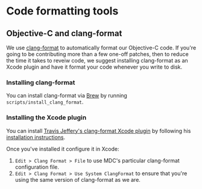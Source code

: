 # Code formatting tools

## Objective-C and clang-format

We use [clang-format](http://clang.llvm.org/docs/ClangFormat.html) to automatically format our
Objective-C code. If you're going to be contributing more than a few one-off patches, then to reduce
the time it takes to reveiw code, we suggest installing clang-format as an Xcode plugin and have it
format your code whenever you write to disk.

### Installing clang-format

You can install clang-format via [Brew](http://brew.sh/) by running `scripts/install_clang_format`.

### Installing the Xcode plugin

You can install
[Travis Jeffery's clang-format Xcode plugin](https://github.com/travisjeffery/ClangFormat-Xcode)
by following his
[installation instructions](https://github.com/travisjeffery/ClangFormat-Xcode#installation).

Once you've installed it configure it in Xcode:

1.  `Edit > Clang Format > File` to use MDC's particular clang-format configuration file.
1.  `Edit > Clang Format > Use System ClangFormat` to ensure that you're using the same version of
clang-format as we are.
